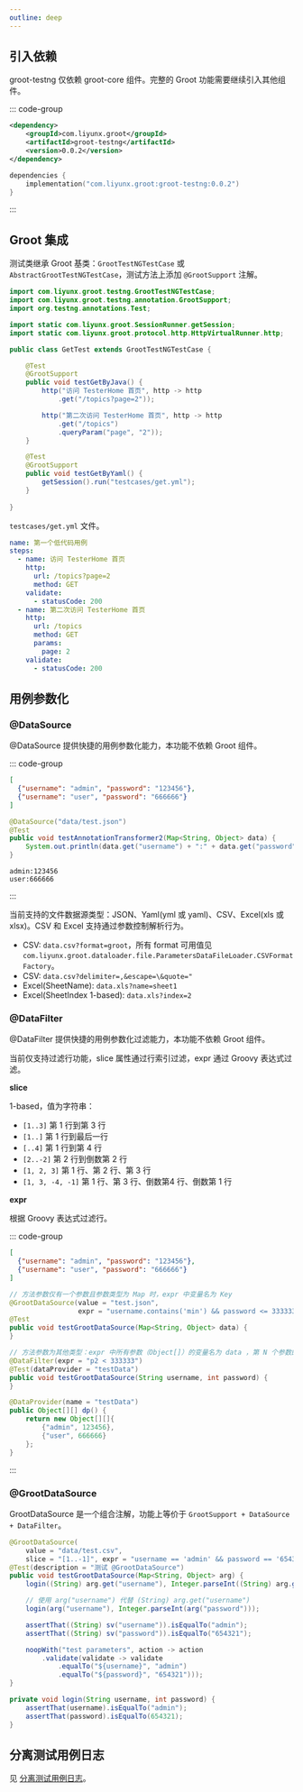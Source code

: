 ```yaml
---
outline: deep
---
```


## 引入依赖

groot-testng 仅依赖 groot-core 组件。完整的 Groot 功能需要继续引入其他组件。

::: code-group

```xml [Maven]
<dependency>
    <groupId>com.liyunx.groot</groupId>
    <artifactId>groot-testng</artifactId>
    <version>0.0.2</version>
</dependency>
```

```kotlin [Gradle]
dependencies {
    implementation("com.liyunx.groot:groot-testng:0.0.2")
}
```

:::


## Groot 集成

测试类继承 Groot 基类：`GrootTestNGTestCase` 或 `AbstractGrootTestNGTestCase`，测试方法上添加 `@GrootSupport` 注解。

```java
import com.liyunx.groot.testng.GrootTestNGTestCase;
import com.liyunx.groot.testng.annotation.GrootSupport;
import org.testng.annotations.Test;

import static com.liyunx.groot.SessionRunner.getSession;
import static com.liyunx.groot.protocol.http.HttpVirtualRunner.http;

public class GetTest extends GrootTestNGTestCase {

    @Test
    @GrootSupport
    public void testGetByJava() {
        http("访问 TesterHome 首页", http -> http
            .get("/topics?page=2"));

        http("第二次访问 TesterHome 首页", http -> http
            .get("/topics")
            .queryParam("page", "2"));
    }

    @Test
    @GrootSupport
    public void testGetByYaml() {
        getSession().run("testcases/get.yml");
    }
    
}
```

`testcases/get.yml` 文件。

```yml
name: 第一个低代码用例
steps:
  - name: 访问 TesterHome 首页
    http:
      url: /topics?page=2
      method: GET
    validate:
      - statusCode: 200
  - name: 第二次访问 TesterHome 首页
    http:
      url: /topics
      method: GET
      params:
        page: 2
    validate:
      - statusCode: 200
```

## 用例参数化

### @DataSource

@DataSource 提供快捷的用例参数化能力，本功能不依赖 Groot 组件。

::: code-group

```json [参数化文件]
[
  {"username": "admin", "password": "123456"},
  {"username": "user", "password": "666666"}
]
```

```java [用例]
@DataSource("data/test.json")
@Test
public void testAnnotationTransformer2(Map<String, Object> data) {
    System.out.println(data.get("username") + ":" + data.get("password"));
}
```

``` [输出]
admin:123456
user:666666
```

:::

当前支持的文件数据源类型：JSON、Yaml(yml 或 yaml)、CSV、Excel(xls 或 xlsx)。CSV 和 Excel 支持通过参数控制解析行为。

- CSV: `data.csv?format=groot`，所有 format 可用值见 `com.liyunx.groot.dataloader.file.ParametersDataFileLoader.CSVFormatFactory`。
- CSV: `data.csv?delimiter=,&escape=\&quote="`
- Excel(SheetName): `data.xls?name=sheet1`
- Excel(SheetIndex 1-based): `data.xls?index=2`



### @DataFilter

@DataFilter 提供快捷的用例参数化过滤能力，本功能不依赖 Groot 组件。

当前仅支持过滤行功能，slice 属性通过行索引过滤，expr 通过 Groovy 表达式过滤。

**slice**

1-based，值为字符串：

- `[1..3]` 第 1 行到第 3 行
- `[1..]` 第 1 行到最后一行
- `[..4]` 第 1 行到第 4 行
- `[2..-2]` 第 2 行到倒数第 2 行
- `[1, 2, 3]` 第 1 行、第 2 行、第 3 行
- `[1, 3, -4, -1]` 第 1 行、第 3 行、倒数第4 行、倒数第 1 行

**expr**

根据 Groovy 表达式过滤行。

::: code-group

```json [参数化文件]
[
  {"username": "admin", "password": "123456"},
  {"username": "user", "password": "666666"}
]
```

```java [方法参数为 Map 类型]
// 方法参数仅有一个参数且参数类型为 Map 时，expr 中变量名为 Key
@GrootDataSource(value = "test.json", 
                 expr = "username.contains('min') && password <= 333333")
@Test
public void testGrootDataSource(Map<String, Object> data) {
}
```

```java [方法参数为其他类型]
// 方法参数为其他类型：expr 中所有参数（Object[]）的变量名为 data ，第 N 个参数的变量名为 pn
@DataFilter(expr = "p2 < 333333")
@Test(dataProvider = "testData")
public void testGrootDataSource(String username, int password) {
}

@DataProvider(name = "testData")
public Object[][] dp() {
    return new Object[][]{
        {"admin", 123456},
        {"user", 666666}
    };
}
```

:::

### @GrootDataSource

GrootDataSource 是一个组合注解，功能上等价于 `GrootSupport + DataSource + DataFilter`。

```java
@GrootDataSource(
    value = "data/test.csv",
    slice = "[1..-1]", expr = "username == 'admin' && password == '654321'")
@Test(description = "测试 @GrootDataSource")
public void testGrootDataSource(Map<String, Object> arg) {
    login((String) arg.get("username"), Integer.parseInt((String) arg.get("password")));

    // 使用 arg("username") 代替 (String) arg.get("username")
    login(arg("username"), Integer.parseInt(arg("password")));

    assertThat((String) sv("username")).isEqualTo("admin");
    assertThat((String) sv("password")).isEqualTo("654321");

    noopWith("test parameters", action -> action
        .validate(validate -> validate
            .equalTo("${username}", "admin")
            .equalTo("${password}", "654321")));
}

private void login(String username, int password) {
    assertThat(username).isEqualTo("admin");
    assertThat(password).isEqualTo(654321);
}
```

## 分离测试用例日志

见 [分离测试用例日志](/practice/log/sift)。

